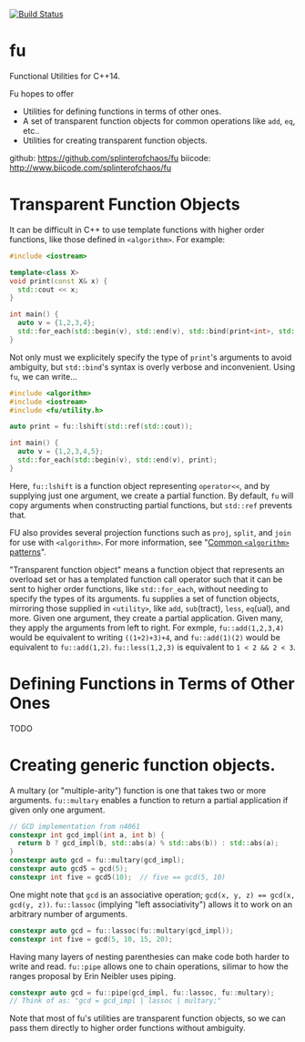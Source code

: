 [![Build Status](https://travis-ci.org/splinterofchaos/fu.svg?branch=travis)](https://travis-ci.org/splinterofchaos/fu)

# fu
Functional Utilities for C++14.

Fu hopes to offer 
 * Utilities for defining functions in terms of other ones.
 * A set of transparent function objects for common operations like `add`, `eq`, etc.. 
 * Utilities for creating transparent function objects.

github: https://github.com/splinterofchaos/fu
biicode: http://www.biicode.com/splinterofchaos/fu
 
# Transparent Function Objects
It can be difficult in C++ to use template functions with higher order functions, like those defined in `<algorithm>`. For example:
```c++
#include <iostream>

template<class X>
void print(const X& x) {
  std::cout << x;
}

int main() {
  auto v = {1,2,3,4};
  std::for_each(std::begin(v), std::end(v), std::bind(print<int>, std::placeholders::_1));
}
```
Not only must we explicitely specify the type of `print`'s arguments to avoid ambiguity, but `std::bind`'s syntax is overly verbose and inconvenient. Using `fu`, we can write...
```c++
#include <algorithm>
#include <iostream>
#include <fu/utility.h>

auto print = fu::lshift(std::ref(std::cout));

int main() {
  auto v = {1,2,3,4,5};
  std::for_each(std::begin(v), std::end(v), print);
}
```
Here, `fu::lshift` is a function object representing `operator<<`, and by supplying just one argument, we create a partial function. By default, `fu` will copy arguments when constructing partial functions, but `std::ref` prevents that.

FU also provides several projection functions such as `proj`, `split`, and `join` for use with `<algorithm>`. For more information, see "[Common `<algorithm>` patterns](http://yapb-soc.blogspot.com/2015/02/common-algorithm-patterns.html)".

"Transparent function object" means a function object that represents an overload set or has a templated function call operator such that it can be sent to higher order functions, like `std::for_each`, without needing to specify the types of its arguments. fu supplies a set of function objects, mirroring those supplied in `<utility>`, like `add`, `sub`(tract), `less`, `eq`(ual), and more. Given one argument, they create a partial application. Given many, they apply the arguments from left to right. For exmple, `fu::add(1,2,3,4)` would be equivalent to writing `((1+2)+3)+4`, and `fu::add(1)(2)` would be equivalent to `fu::add(1,2)`. `fu::less(1,2,3)` is equivalent to `1 < 2 && 2 < 3`.

# Defining Functions in Terms of Other Ones
TODO

# Creating generic function objects.
A multary (or "multiple-arity") function is one that takes two or more arguments. `fu::multary` enables a function to return a partial application if given only one argument.
```c++
// GCD implementation from n4061
constexpr int gcd_impl(int a, int b) {
  return b ? gcd_impl(b, std::abs(a) % std::abs(b)) : std::abs(a);
}
constexpr auto gcd = fu::multary(gcd_impl);
constexpr auto gcd5 = gcd(5);
constexpr int five = gcd5(10);  // five == gcd(5, 10)
```
One might note that `gcd` is an associative operation; `gcd(x, y, z) == gcd(x, gcd(y, z))`. `fu::lassoc`  (implying "left associativity") allows it to work on an arbitrary number of arguments.
```c++
constexpr auto gcd = fu::lassoc(fu::multary(gcd_impl));
constexpr int five = gcd(5, 10, 15, 20);
```
Having many layers of nesting parenthesies can make code both harder to write and read. `fu::pipe` allows one to chain operations, silimar to how the ranges proposal by Erin Neibler uses piping.
```c++
constexpr auto gcd = fu::pipe(gcd_impl, fu::lassoc, fu::multary);
// Think of as: "gcd = gcd_impl | lassoc | multary;"
```
Note that most of fu's utilities are transparent function objects, so we can pass them directly to higher order functions without ambiguity.
